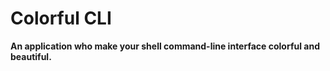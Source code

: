 # Colorful CLI


**An application who make your shell command-line interface colorful and beautiful.**
